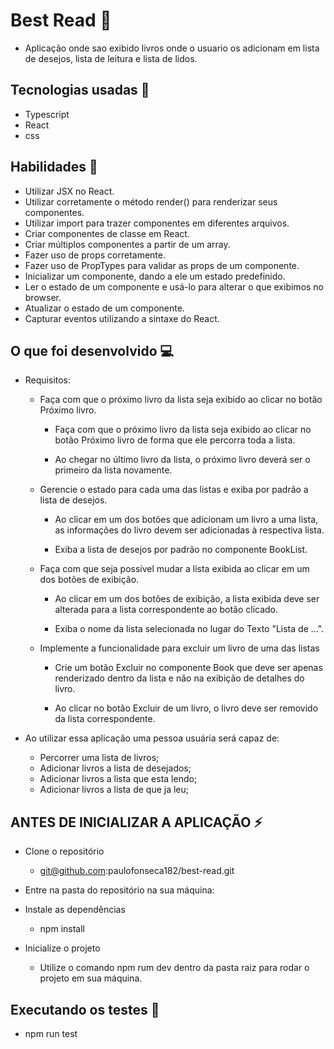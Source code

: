 # Best Read 📘
- Aplicação onde sao exibido livros onde o usuario os adicionam em lista de desejos, lista de leitura e lista de lidos.

## Tecnologias usadas 🚀 
- Typescript 
- React
- css

## Habilidades 📌
- Utilizar JSX no React.
- Utilizar corretamente o método render() para renderizar seus componentes.
- Utilizar import para trazer componentes em diferentes arquivos.
- Criar componentes de classe em React.
- Criar múltiplos componentes a partir de um array.
- Fazer uso de props corretamente.
- Fazer uso de PropTypes para validar as props de um componente.
- Inicializar um componente, dando a ele um estado predefinido.
- Ler o estado de um componente e usá-lo para alterar o que exibimos no browser.
- Atualizar o estado de um componente.
- Capturar eventos utilizando a sintaxe do React.

## O que foi desenvolvido 💻 

- Requisitos: 
    * Faça com que o próximo livro da lista seja exibido ao clicar no botão Próximo livro.
        
        * Faça com que o próximo livro da lista seja exibido ao clicar no botão Próximo livro de forma que ele percorra toda a lista.

        * Ao chegar no último livro da lista, o próximo livro deverá ser o primeiro da lista novamente.

    * Gerencie o estado para cada uma das listas e exiba por padrão a lista de desejos.
        
        * Ao clicar em um dos botões que adicionam um livro a uma lista, as informações do livro devem ser adicionadas à respectiva lista.
        
        * Exiba a lista de desejos por padrão no componente BookList.

    * Faça com que seja possível mudar a lista exibida ao clicar em um dos botões de exibição.

        * Ao clicar em um dos botões de exibição, a lista exibida deve ser alterada para a lista correspondente ao botão clicado.

        * Exiba o nome da lista selecionada no lugar do Texto "Lista de ...".

    * Implemente a funcionalidade para excluir um livro de uma das listas

        * Crie um botão Excluir no componente Book que deve ser apenas renderizado dentro da lista e não na exibição de detalhes do livro.
        
        * Ao clicar no botão Excluir de um livro, o livro deve ser removido da lista correspondente.

- Ao utilizar essa aplicação uma pessoa usuária será capaz de:
    * Percorrer uma lista de livros;
    * Adicionar livros a lista de desejados;
    * Adicionar livros a lista que esta lendo;
    * Adicionar livros a lista de que ja leu;

## ANTES DE INICIALIZAR A APLICAÇÃO ⚡ 
- Clone o repositório
    * git@github.com:paulofonseca182/best-read.git
- Entre na pasta do repositório na sua máquina:

- Instale as dependências
    * npm install

- Inicialize o projeto
    * Utilize o comando npm rum dev dentro da pasta raiz para rodar o projeto em sua máquina.

## Executando os testes 🧪
- npm run test